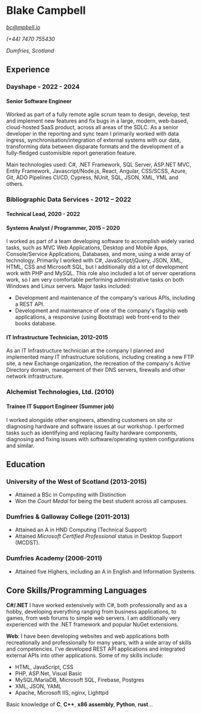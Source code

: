 Blake Campbell
==============

*bc@mpbell.io*

*(+44) 7470 755430*

*Dumfries, Scotland*

Experience
----------

### Dayshape - 2022 - 2024

#### Senior Software Engineer

Worked as part of a fully remote agile scrum team to design, develop, test and implement new features and fix bugs in a large, modern, web-based, cloud-hosted SaaS product, across all areas of the SDLC. As a senior developer in the reporting and sync team I primarily worked with data ingress, synchronisation/integration of external systems with our data, transforming data between disparate formats and the development of a fully-fledged customisible report generation feature.

Main technologies used: C#, .NET Framework, SQL Server, ASP.NET MVC, Entity Framework, Javascript/Node.js, React, Angular, CSS/SCSS, Azure, Git, ADO Pipelines CI/CD, Cypress, NUnit, SQL, JSON, XML, YML and others.

### Bibliographic Data Services - 2012 – 2022 

#### Technical Lead, 2020 - 2022

#### Systems Analyst / Programmer, 2015 – 2020

I worked as part of a team developing software to accomplish widely varied tasks, such as MVC Web Applications, Desktop and Mobile Apps, Console/Service Applications, Databases, and more, using a wide array of technology. Primarily I worked with C#, JavaScript/jQuery, JSON, XML, HTML, CSS and Microsoft SQL, but I additionally did a lot of development work with PHP and MySQL. This role also included a lot of server operations work, so I am very comfortable performing administrative tasks on both Windows and Linux servers. Major tasks included:

* Development and maintenance of the company's various APIs, including a REST API.
* Development and maintenance of one of the company's flagship web applications, a responsive (using Bootstrap) web front-end to their books database.


#### IT Infrastructure Technician, 2012–2015

As an IT Infrastructure technician at the company I planned and implemented many IT 
infrastructure solutions, including creating a new FTP site, a new Exchange 
organization, the recreation of the company's Active Directory domain, management 
of their DNS servers, firewalls and other network infrastructure.

### Alchemist Technologies, Ltd. (2010)
#### Trainee IT Support Engineer (Summer job)

I worked alongside other engineers, attending customers on site or diagnosing 
hardware and software issues at our workshop. I performed tasks such as 
identifying and replacing faulty hardware components, diagnosing and fixing 
issues with software/operating system configurations and similar.

Education
---------

### University of the West of Scotland (2013-2015)
* Attained a BSc in Computing with Distinction
* Won the *Court Medal* for being the best student across all campuses.

### Dumfries &amp; Galloway College (2011-2013)
* Attained an A in HND Computing (Technical Support)
* Attained *Microsoft Certified Professional* status in Desktop Support (MCDST).

### Dumfries Academy (2006-2011)
* Attained five Highers, including an A in English and Information Systems.

Core Skills/Programming Languages
---------------------------------

**C#/.NET** I have worked extensively with C#, both professionally and as a 
		hobby, developing everything ranging from business applications, 
		to games, from web forums to simple web servers. I am additionally 
		very experienced with the .NET framework and popular NuGet extensions.
		
**Web**: I have been developing websites and web applications both recreationally and professionally for many years, with a wide array of skills and competencies. I've developed REST API applications and integrated external APIs into other applications. Some of my skills include:
* HTML, JavaScript, CSS
* PHP, ASP.Net, Visual Basic
* MySQL/MariaDB, Microsoft SQL, Firebase, Postgres
* XML, JSON, YAML
* Apache, Microsoft IIS, nginx, Lighttpd

Basic knowledge of **C**, **C++**, **x86 assembly**, **Python**, **rust**...